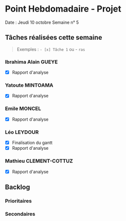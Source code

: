 # Point Hebdomadaire - Projet

Date : Jeudi 10 octobre
Semaine n° 5

## Tâches réalisées cette semaine

> Exemples : `- [x] Tâche 1` ou - `ras`

### Ibrahima Alain GUEYE

- [x] Rapport d'analyse

### Yatoute MINTOAMA

- [x] Rapport d'analyse

### Emile MONCEL

- [x] Rapport d'analyse

### Léo LEYDOUR

- [x] Finalisation du gantt
- [x] Rapport d'analyse

### Mathieu CLEMENT-COTTUZ

- [x] Rapport d'analyse

## Backlog



### Prioritaires

### Secondaires
